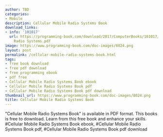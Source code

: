 ```yaml
---
author: TBD
categories:
- Mobile
description: Cellular Mobile Radio Systems Book
download_links:
- info: '101017'
  url: https://programming-book.com/download/2017/ComputerBooks/101017/Cellular Mobile
    Radio Systems.pdf
image: https://www.programming-book.com/doc-images/8024.png
layout: post
permalink: /cellular-mobile-radio-systems-book.html
tags:
- free book download
- free pdf download
- free programming ebook
- pdf free
- Cellular Mobile Radio Systems Book ebook
- Cellular Mobile Radio Systems Book pdf
- Cellular Mobile Radio Systems Book pdf download
thumbnail_url: https://www.programming-book.com/doc-images/8024.png
title: Cellular Mobile Radio Systems Book
---
```


 
<div class="item-desc text-justify">
  "Cellular Mobile Radio Systems Book" is available in PDF format. This books is free to download. Learn from this free book and enhance your skills.
  <br>
  #Cellular Mobile Radio Systems Book ebook, #Cellular Mobile Radio Systems Book pdf, #Cellular Mobile Radio Systems Book pdf download
</div>